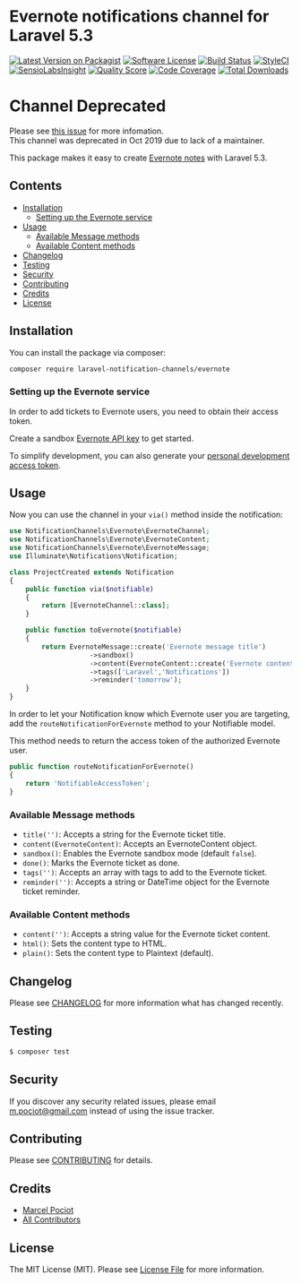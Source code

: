 # Evernote notifications channel for Laravel 5.3

[![Latest Version on Packagist](https://img.shields.io/packagist/v/laravel-notification-channels/evernote.svg?style=flat-square)](https://packagist.org/packages/laravel-notification-channels/evernote)
[![Software License](https://img.shields.io/badge/license-MIT-brightgreen.svg?style=flat-square)](LICENSE.md)
[![Build Status](https://img.shields.io/travis/laravel-notification-channels/evernote/master.svg?style=flat-square)](https://travis-ci.org/laravel-notification-channels/evernote)
[![StyleCI](https://styleci.io/repos/65846966/shield)](https://styleci.io/repos/65846966)
[![SensioLabsInsight](https://img.shields.io/sensiolabs/i/9b44f24e-c7aa-4e6f-b584-6851a41b2a1a.svg?style=flat-square)](https://insight.sensiolabs.com/projects/9b44f24e-c7aa-4e6f-b584-6851a41b2a1a)
[![Quality Score](https://img.shields.io/scrutinizer/g/laravel-notification-channels/evernote.svg?style=flat-square)](https://scrutinizer-ci.com/g/laravel-notification-channels/evernote)
[![Code Coverage](https://img.shields.io/scrutinizer/coverage/g/laravel-notification-channels/evernote/master.svg?style=flat-square)](https://scrutinizer-ci.com/g/laravel-notification-channels/evernote/?branch=master)
[![Total Downloads](https://img.shields.io/packagist/dt/laravel-notification-channels/evernote.svg?style=flat-square)](https://packagist.org/packages/laravel-notification-channels/evernote)

# Channel Deprecated
Please see [this issue](https://github.com/laravel-notification-channels/channels/issues/67) for more infomation.  
This channel was deprecated in Oct 2019 due to lack of a maintainer.


This package makes it easy to create [Evernote notes](https://dev.evernote.com/doc/) with Laravel 5.3.

## Contents

- [Installation](#installation)
    - [Setting up the Evernote service](#setting-up-the-evernote-service)
- [Usage](#usage)
	- [Available Message methods](#available-message-methods)
	- [Available Content methods](#available-content-methods)
- [Changelog](#changelog)
- [Testing](#testing)
- [Security](#security)
- [Contributing](#contributing)
- [Credits](#credits)
- [License](#license)


## Installation

You can install the package via composer:

``` bash
composer require laravel-notification-channels/evernote
```

### Setting up the Evernote service

In order to add tickets to Evernote users, you need to obtain their access token.

Create a sandbox [Evernote API key](https://dev.evernote.com/doc/) to get started.

To simplify development, you can also generate your [personal development access token](https://sandbox.evernote.com/api/DeveloperToken.action).

## Usage

Now you can use the channel in your `via()` method inside the notification:

``` php
use NotificationChannels\Evernote\EvernoteChannel;
use NotificationChannels\Evernote\EvernoteContent;
use NotificationChannels\Evernote\EvernoteMessage;
use Illuminate\Notifications\Notification;

class ProjectCreated extends Notification
{
    public function via($notifiable)
    {
        return [EvernoteChannel::class];
    }

    public function toEvernote($notifiable)
    {
        return EvernoteMessage::create('Evernote message title')
                    ->sandbox()
                    ->content(EvernoteContent::create('Evernote content is here'))
                    ->tags(['Laravel','Notifications'])
                    ->reminder('tomorrow');
    }
}
```

In order to let your Notification know which Evernote user you are targeting, add the `routeNotificationForEvernote` method to your Notifiable model.

This method needs to return the access token of the authorized Evernote user.

```php
public function routeNotificationForEvernote()
{
    return 'NotifiableAccessToken';
}
```

### Available Message methods

- `title('')`: Accepts a string for the Evernote ticket title.
- `content(EvernoteContent)`: Accepts an EvernoteContent object.
- `sandbox()`: Enables the Evernote sandbox mode (default `false`).
- `done()`: Marks the Evernote ticket as done.
- `tags('')`: Accepts an array with tags to add to the Evernote ticket.
- `reminder('')`: Accepts a string or DateTime object for the Evernote ticket reminder.

### Available Content methods

- `content('')`: Accepts a string value for the Evernote ticket content.
- `html()`: Sets the content type to HTML.
- `plain()`: Sets the content type to Plaintext (default).


## Changelog

Please see [CHANGELOG](CHANGELOG.md) for more information what has changed recently.

## Testing

``` bash
$ composer test
```

## Security

If you discover any security related issues, please email m.pociot@gmail.com instead of using the issue tracker.

## Contributing

Please see [CONTRIBUTING](CONTRIBUTING.md) for details.

## Credits

- [Marcel Pociot](https://github.com/mpociot)
- [All Contributors](../../contributors)

## License

The MIT License (MIT). Please see [License File](LICENSE.md) for more information.
